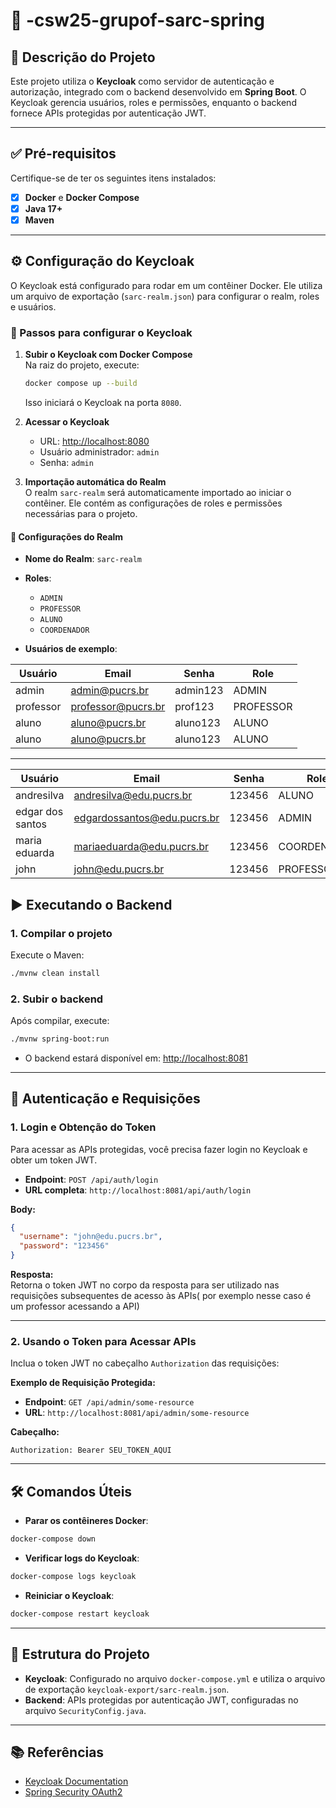 
# 📘 -csw25-grupof-sarc-spring

## 🧾 Descrição do Projeto

Este projeto utiliza o **Keycloak** como servidor de autenticação e autorização, integrado com o backend desenvolvido em **Spring Boot**. O Keycloak gerencia usuários, roles e permissões, enquanto o backend fornece APIs protegidas por autenticação JWT.

---

## ✅ Pré-requisitos

Certifique-se de ter os seguintes itens instalados:

- [x] **Docker** e **Docker Compose**
- [x] **Java 17+**
- [x] **Maven**

---

## ⚙️ Configuração do Keycloak

O Keycloak está configurado para rodar em um contêiner Docker. Ele utiliza um arquivo de exportação (`sarc-realm.json`) para configurar o realm, roles e usuários.

### 🚀 Passos para configurar o Keycloak

1. **Subir o Keycloak com Docker Compose**  
   Na raiz do projeto, execute:

   ```bash
   docker compose up --build
   ```

   Isso iniciará o Keycloak na porta `8080`.

2. **Acessar o Keycloak**  
   - URL: [http://localhost:8080](http://localhost:8080)  
   - Usuário administrador: `admin`  
   - Senha: `admin`

3. **Importação automática do Realm**  
   O realm `sarc-realm` será automaticamente importado ao iniciar o contêiner. Ele contém as configurações de roles e permissões necessárias para o projeto.

#### 🔐 Configurações do Realm

- **Nome do Realm**: `sarc-realm`
- **Roles**:
  - `ADMIN`
  - `PROFESSOR`
  - `ALUNO`
  - `COORDENADOR`

- **Usuários de exemplo**:

| Usuário   | Email                | Senha     | Role      |
|-----------|----------------------|-----------|-----------|
| admin     | admin@pucrs.br       | admin123  | ADMIN     |
| professor | professor@pucrs.br   | prof123   | PROFESSOR |
| aluno     | aluno@pucrs.br       | aluno123  | ALUNO     |
| aluno     | aluno@pucrs.br       | aluno123  | ALUNO     |

---

| Usuário   | Email                | Senha     | Role      |
|-----------|----------------------|-----------|-----------|
| andresilva     | andresilva@edu.pucrs.br       | 123456  | ALUNO     |
| edgar dos santos| edgardossantos@edu.pucrs.br   | 123456   | ADMIN |
| maria eduarda     | mariaeduarda@edu.pucrs.br       | 123456  | COORDENADOR     |
| john     | john@edu.pucrs.br       | 123456  | PROFESSOR     |

## ▶️ Executando o Backend

### 1. Compilar o projeto

Execute o Maven:

```bash
./mvnw clean install
```

### 2. Subir o backend

Após compilar, execute:

```bash
./mvnw spring-boot:run
```

- O backend estará disponível em: [http://localhost:8081](http://localhost:8081)

---

## 🔐 Autenticação e Requisições

### 1. Login e Obtenção do Token

Para acessar as APIs protegidas, você precisa fazer login no Keycloak e obter um token JWT.

- **Endpoint**: `POST /api/auth/login`  
- **URL completa**: `http://localhost:8081/api/auth/login`

**Body:**
```json
{
  "username": "john@edu.pucrs.br",
  "password": "123456"
}
```

**Resposta:**  
Retorna o token JWT no corpo da resposta para ser utilizado nas requisições subsequentes de acesso às APIs( por exemplo nesse caso é um professor acessando a API)

---

### 2. Usando o Token para Acessar APIs

Inclua o token JWT no cabeçalho `Authorization` das requisições:

**Exemplo de Requisição Protegida:**

- **Endpoint**: `GET /api/admin/some-resource`  
- **URL**: `http://localhost:8081/api/admin/some-resource`

**Cabeçalho:**
```
Authorization: Bearer SEU_TOKEN_AQUI
```

---

## 🛠️ Comandos Úteis

- **Parar os contêineres Docker**:

```bash
docker-compose down
```

- **Verificar logs do Keycloak**:

```bash
docker-compose logs keycloak
```

- **Reiniciar o Keycloak**:

```bash
docker-compose restart keycloak
```

---

## 📁 Estrutura do Projeto

- **Keycloak**: Configurado no arquivo `docker-compose.yml` e utiliza o arquivo de exportação `keycloak-export/sarc-realm.json`.
- **Backend**: APIs protegidas por autenticação JWT, configuradas no arquivo `SecurityConfig.java`.

---

## 📚 Referências

- [Keycloak Documentation](https://www.keycloak.org/documentation.html)
- [Spring Security OAuth2](https://spring.io/projects/spring-security)

